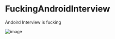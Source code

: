 # FuckingAndroidInterview
Andoird Interview is fucking

![image](https://github.com/PengsongAndroid/FuckingAndroidInterview/interview.png)
